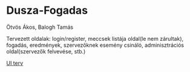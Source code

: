 # Dusza-Fogadas
Ötvös Ákos, Balogh Tamás

Tervezett oldalak:
login/register,
meccsek listája oldal(le nem zárultak),
fogadás,
eredmények,
szervezőknek esemény csináló,
adminisztrációs oldal(szervezők felvevése, stb.)

[UI terv](https://www.figma.com/design/ekBnr5Yj5uPc8AymTpxaFn/Dusza---UI?node-id=0-1&t=fRVgIL367hAqpDkO-1)
